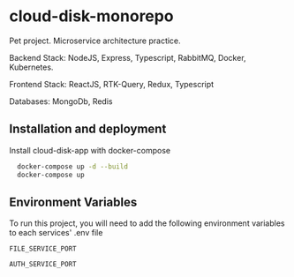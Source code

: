 # cloud-disk-monorepo

Pet project. Microservice architecture practice.

Backend Stack: NodeJS, Express, Typescript, RabbitMQ, Docker, Kubernetes.

Frontend Stack: ReactJS, RTK-Query, Redux, Typescript

Databases: MongoDb, Redis



## Installation and deployment

Install cloud-disk-app with docker-compose

```bash
  docker-compose up -d --build
  docker-compose up
```


## Environment Variables

To run this project, you will need to add the following environment variables to each services' .env file

`FILE_SERVICE_PORT`

`AUTH_SERVICE_PORT`

